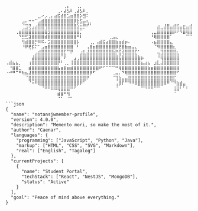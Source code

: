 ```
⠀⠀⠀⠀⠀⠀⠀⠀⠀⠀⠀⠀⠀⠀⠀⠀⠀⠀⢀⡄⠀⠀⢀⡀⠀⠀⠀⠀⠀⠀⠀⠀⠀⠀⠀⠀⠀⠀⠀⠀⠀⠀⠀⠀⠀⠀⠀⠀⠀⠀⠀⠀⠀⠀⠀⠀⠀⠀⠀⠀⠀⠀
⠀⠀⠀⠀⠀⠀⠀⠀⠀⠀⠀⠀⠀⠀⠀⠀⢀⠄⣼⣣⠇⢀⣼⣣⠇⡀⠀⠀⠀⠀⠀⠀⠀⠀⠀⠀⠀⠀⠀⠀⠀⠀⠀⠀⠀⠀⠀⠀⠀⠀⠀⠀⠀⠀⠀⠀⠀⠀⠀⠀⠀⠀
⠀⠀⠀⠀⠀⠀⠀⠀⠀⠀⣀⠔⡠⢀⡄⣴⣯⣾⣿⣡⣶⣿⣿⡵⣻⠅⠀⠀⠀⠀⠀⠀⠀⠀⠀⠀⠀⠀⠀⠀⠀⠀⠀⠀⠀⠀⠀⠀⠀⠀⠀⠀⠀⠀⠀⠀⠀⠀⠀⠀⠀⠀
⠀⠀⠀⠀⠀⣠⠄⠒⠒⠉⣠⣾⣿⣿⣿⣿⣿⣿⣿⣿⣿⡿⣗⣫⡤⢆⡀⠀⠀⠀⠀⠀⠀⠀⠀⠀⠀⠀⠀⠀⠀⠀⠀⠀⠀⠀⠀⠀⠀⠀⠀⠀⠀⠀⠀⠀⠀⠀⠀⠀⠀⠀
⠀⠀⠀⠀⠀⢈⣩⢝⣠⣴⣿⣿⢻⣿⣿⣿⣿⣿⣿⣿⣿⣿⣵⣒⡛⠋⠁⠀⠀⠀⠀⠀⠀⠀⠀⠀⠀⠀⠀⠀⠀⠀⠀⠀⠀⠀⠀⣴⣀⣼⣿⣤⣾⣯⣤⣖⣤⣾⣕⣺⠭⠀
⠀⠀⠀⢀⣶⣿⣿⣿⣿⣿⣿⣿⣿⣻⣿⣿⣿⣿⣿⣿⣿⣿⣿⡉⠀⠀⠀⠀⠀⠀⠀⠀⠀⠀⠀⠀⠀⠀⠀⠀⠀⠀⠀⠀⠀⢀⣀⣿⣿⣿⣿⣿⡿⠟⠻⣿⢿⣿⣿⣿⣋⠅
⠀⠀⠀⠀⠙⣛⣋⣽⣿⣿⣿⣿⣾⣿⣿⣿⣿⣿⣿⣿⣿⣿⠛⠇⠀⠀⠀⠀⠀⠀⠀⠀⢀⣠⣄⠀⠀⠀⠀⠀⠀⠀⠀⠀⠀⠘⢿⣿⣿⣿⣿⠁⠀⠀⠀⠀⠉⠉⠛⠀⠀⠀
⠀⠀⠀⠀⠀⢻⣾⣿⣿⡛⠿⠯⠄⣩⣿⣿⣿⣿⣿⣿⣿⣿⡧⠀⠀⠀⢀⡀⢠⣾⣯⣴⣿⣿⣷⣶⣾⡶⠄⠀⠀⠀⠀⠀⠀⠠⣦⣿⣿⣿⣿⣄⠀⠀⠀⠀⠀⠀⠀⠀⠀⠀
⠀⠀⠀⠀⠀⠘⠟⢟⡯⠍⠁⣠⣶⣿⣿⣿⣿⣿⣿⣿⣿⠀⠃⠀⠀⢠⣿⣶⣿⣿⣿⣿⣿⣿⡿⣟⣿⣷⣶⣤⣄⠀⠀⠀⠀⠀⠈⠻⣿⣿⣿⣿⣆⠀⠀⠀⠀⠀⠀⠀⠀⠀
⠀⠀⠀⠀⠀⠀⠀⠀⠀⣠⣾⣿⣿⣿⣿⣿⣿⣿⣏⠉⠟⠀⠀⣰⣇⣼⣿⣿⣿⣿⣿⣿⣿⣷⡟⣯⢾⣿⣿⣿⣏⠁⠀⠀⠀⠀⠀⢤⣹⣿⣿⣿⣿⣆⠀⠀⠀⠀⠀⠀⠀⠀
⠀⠀⠀⠀⠀⠀⠀⠀⣼⣿⣿⣿⣿⣿⣿⣿⣿⠉⠟⠀⠀⣠⢀⣿⣿⣿⣿⣿⣿⣿⣿⣿⣿⣿⣿⣯⣿⣿⣿⣿⣿⣷⡦⠀⠀⠀⠀⠘⢿⣿⣿⣿⣿⣿⠀⠀⠀⠀⠀⠀⠀⠀
⢠⣾⣦⣦⡀⠀⠀⢰⣿⣿⣿⣿⣿⣿⣿⣿⡟⠃⢀⡀⢸⣿⣿⣿⣿⣿⣿⣿⣿⣿⣿⣿⣿⣿⣿⣿⣿⣿⣿⣿⣿⣿⣦⣴⣦⠀⣰⣇⣼⣿⣿⣿⣿⣿⠀⠀⠀⠀⠀⠀⠀⠀
⠀⠘⣿⣿⣁⠀⠀⣾⣿⣿⣿⣿⣿⣿⣿⣿⣧⣶⣿⣶⣾⣿⣿⣿⣿⣿⣿⣿⣿⠟⠋⠉⠉⠉⠛⢿⣿⣿⣿⣿⣿⣿⣿⣿⣷⣶⣿⣿⣿⣿⣿⣿⣿⣿⠀⠀⠀⠀⠀⠀⠀⠀
⠐⠚⠛⠉⠛⢷⣦⣼⣿⣿⣿⣿⣿⣿⣿⣿⣿⣿⣿⣿⣿⣿⣿⣿⣿⣿⡿⠋⠀⠀⠀⠀⠀⢀⣤⡄⠙⢿⣿⣿⣿⣿⣿⣿⣿⣿⣿⣿⣿⣿⣿⣿⣿⠋⠀⠀⠀⠀⠀⠀⠀⠀
⠀⠀⠀⠀⠀⠀⠈⣿⣿⣿⣿⣿⣿⣿⣿⣿⣿⣿⣿⣿⣿⣿⣿⣿⣿⠟⠀⠀⠀⠀⠀⠀⠀⠈⢹⣷⣤⣤⣿⣿⣿⣿⣿⣿⣿⣿⣿⣿⣿⣿⣿⣿⣏⠀⠀⠀⠀⠀⠀⠀⠀⠀
⠀⠀⠀⠀⠀⠀⠀⠈⠒⠛⢿⣿⣿⣿⣿⣿⣿⣿⣿⣿⣿⣿⡿⠟⠁⠀⠀⠀⠀⠀⠀⠀⠀⠀⢠⡿⠏⠉⠙⠛⠿⣿⣿⣿⣿⣿⣿⣿⣿⠿⠛⠈⠙⣷⣾⣤⠀⠀⠀⠀⠀⠀
⠀⠀⠀⠀⠀⠀⠀⠀⠀⠀⠀⠈⠛⠛⠿⠿⢿⣿⣿⣿⠛⠋⠀⠀⠀⠀⠀⠀⠀⠀⠀⠀⠀⠀⠈⠀⠀⠀⠀⠀⠀⠀⠉⠙⠛⠛⠉⠉⠀⠀⠀⠀⢸⣿⠃⠁⠃⠀⠀⠀⠀⠀
⠀⠀⠀⠀⠀⠀⠀⠀⠀⠀⠀⠀⠀⠀⠀⠀⣾⣿⠛⢻⠀⠀⠀⠀⠀⠀⠀⠀⠀⠀⠀⠀⠀⠀⠀⠀⠀⠀⠀⠀⠀⠀⠀⠀⠀⠀⠀⠀⠀⠀⠀⠀⠈⠀⠀⠀⠀⠀⠀⠀⠀⠀
⠀⠀⠀⠀⠀⠀⠀⠀⠀⠀⠀⠀⠀⠀⠀⠀⠈⠁⠀⠈⠁⠀⠀⠀⠀⠀⠀⠀⠀⠀⠀⠀⠀⠀⠀⠀⠀⠀⠀⠀⠀⠀⠀⠀⠀⠀⠀⠀⠀⠀⠀⠀⠀⠀⠀⠀⠀⠀⠀⠀⠀⠀
```json
{
  "name": "notansjwmember-profile",
  "version": 4.0.0",
  "description": "Memento mori, so make the most of it.",
  "author": "Caenar",
  "languages": {
    "programming": ["JavaScript", "Python", "Java"],
    "markup": ["HTML", "CSS", "SVG", "Markdown"],
    "real": ["English", "Tagalog"]
  },
  "currentProjects": [
    {
      "name": "Student Portal",
      "techStack": ["React", "NestJS", "MongoDB"],
      "status": "Active"
    }
  ],
  "goal": "Peace of mind above everything."
}
```
```
